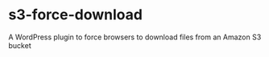 # s3-force-download
A WordPress plugin to force browsers to download files from an Amazon S3 bucket
